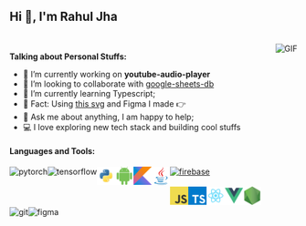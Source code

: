 ## Hi 👋, I'm Rahul Jha

<br />


  <img align="right" alt="GIF" src="./animate.gif" height="400"/>
  
**Talking about Personal Stuffs:**

- 🔭 I’m currently working on **youtube-audio-player**
- 🤝 I’m looking to collaborate with [google-sheets-db](https://github.com/rahul-jha98/google-sheets-db)
- 🌱 I’m currently learning Typescript; 
- 🎨 Fact: Using [this svg](https://storyset.com/illustration/javascript-frameworks/amico) and Figma I made 👉
- 💬 Ask me about anything, I am happy to help;
- 💻 I love exploring new tech stack and building cool stuffs

#### Languages and Tools:
<p align='left'><a href="https://pytorch.org/" target="_blank"> <img align="left" src="https://www.vectorlogo.zone/logos/pytorch/pytorch-icon.svg" style="padding-bottom: 4px;" alt="pytorch" height="32px"/> </a> 
</p><p align='left'><a href="https://www.tensorflow.org" target="_blank"> <img align="left" src="https://www.vectorlogo.zone/logos/tensorflow/tensorflow-icon.svg" style="padding-bottom: 4px;" alt="tensorflow" height="32px"/> </a> 

</p><p align='left'><a href="https://www.python.org" target="_blank"><img align="left" alt="Python" height ="32px" style="padding-bottom: 4px;" src="https://raw.githubusercontent.com/github/explore/80688e429a7d4ef2fca1e82350fe8e3517d3494d/topics/python/python.png"></a>

</p><p align='left'><a href="https://developer.android.com" target="_blank"> <img align="left" alt="Android" height ="32px" style="padding-bottom: 4px;" src="https://raw.githubusercontent.com/github/explore/80688e429a7d4ef2fca1e82350fe8e3517d3494d/topics/android/android.png"> </a>

</p><p align='left'><a href="https://kotlinlang.org" target="_blank"><img align="left" alt="Kotlin" height ="32px" style="padding-bottom: 4px;" src="https://raw.githubusercontent.com/github/explore/80688e429a7d4ef2fca1e82350fe8e3517d3494d/topics/kotlin/kotlin.png"></a>

</p><p align='left'><a href="https://www.java.com" target="_blank"><img align="left" alt="Kotlin" height ="32px" style="padding-bottom: 4px;" src="https://raw.githubusercontent.com/devicons/devicon/master/icons/java/java-original.svg"></a>

</p><p align='left'><a href="https://firebase.google.com/" target="_blank"> <img src="https://www.vectorlogo.zone/logos/firebase/firebase-icon.svg" style="padding-bottom: 4px;" alt="firebase" height ="32px"/> </a>

</p><p align='left'><a href="https://developer.mozilla.org/en-US/docs/Web/JavaScript" target="_blank"> <img align="left" alt="JavaScript" height ="32px" style="padding-bottom: 4px;"  src="https://raw.githubusercontent.com/github/explore/80688e429a7d4ef2fca1e82350fe8e3517d3494d/topics/javascript/javascript.png"> </a>

</p><p align='left'><a href="https://www.typescriptlang.org/" target="_blank"><img align="left" alt="Typescirpt" height ="32px" style="padding-bottom: 4px;" src="https://raw.githubusercontent.com/github/explore/80688e429a7d4ef2fca1e82350fe8e3517d3494d/topics/typescript/typescript.png"></a>

</p><p align='left'><a href="https://reactjs.org/" target="_blank"> <img align="left" alt="React" height ="32px" style="padding-bottom: 4px;" src="https://raw.githubusercontent.com/github/explore/80688e429a7d4ef2fca1e82350fe8e3517d3494d/topics/react/react.png"></a>

</p><p align='left'><a href="https://vuejs.org/" target="_blank"><img align="left" alt="Vue" height ="32px" style="padding-bottom: 4px;" src="https://raw.githubusercontent.com/github/explore/80688e429a7d4ef2fca1e82350fe8e3517d3494d/topics/vue/vue.png"></a>

</p><p align='left'><a href="https://nodejs.org" target="_blank"><img align="left" alt="Node.js" height ="32px" style="padding-bottom: 4px;" src="https://raw.githubusercontent.com/github/explore/80688e429a7d4ef2fca1e82350fe8e3517d3494d/topics/nodejs/nodejs.png"></a>


</p><p align='left'><a href="https://git-scm.com/" target="_blank"> <img src="https://www.vectorlogo.zone/logos/git-scm/git-scm-icon.svg" align="left" style="padding-bottom: 4px;" alt="git" height='32px'/> </a>

</p><p align='left'><a href="https://www.figma.com/" target="_blank"> <img src="https://www.vectorlogo.zone/logos/figma/figma-icon.svg" align="left" style="padding-bottom: 4px;" alt="figma" height='32px'/> </a></p>
